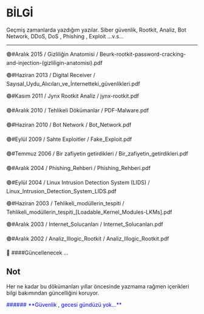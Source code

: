 # BİLGİ

Geçmiş zamanlarda yazdığım yazılar.
Siber güvenlik, Rootkit, Analiz, Bot Network, DDoS, DoS , Phishing , Exploit ...v.s...

***************************************************************************************


🟣#Aralık 2015 / 
Gizliliğin Anatomisi / 
Beurk-rootkit-password-cracking-and-injection-(gizliligin-anatomisi).pdf


🟣#Haziran 2013 / 
Digital Receiver / 
Sayısal_Uydu_Alıcıları_ve_İnternetteki_güvenlikleri.pdf


🟣#Kasım 2011 / 
Jynx Rootkit Analiz / 
jynx-rootkit.pdf


🟣#Aralık 2010 / 
Tehlikeli Dökümanlar / 
PDF-Malware.pdf


🟣#Haziran 2010 / 
Bot Network / 
Bot_Network.pdf


🟣#Eylül 2009 / 
Sahte Exploitler / 
Fake_Exploit.pdf


🟣#Temmuz 2006 /
Bir zafiyetin getirdikleri / 
Bir_zafiyetin_getirdikleri.pdf


🟣#Aralık 2004 /
Phishing_Rehberi / 
Phishing_Rehberi.pdf


🟣#Eylül 2004 / 
Linux Intrusion Detection System (LIDS) / 
Linux_Intrusion_Detection_System_LIDS.pdf


🟣#Haziran 2003 / 
Tehlikeli_modüllerin_tespiti / 
Tehlikeli_modüllerin_tespiti_[Loadable_Kernel_Modules-LKMs].pdf


🟣#Aralık 2003 /
Internet_Solucanları / 
Internet_Solucanları.pdf


🟣#Aralık 2002 /
Analiz_Illogic_Rootkit / 
Analiz_Illogic_Rootkit.pdf



&#x1F4D9; 
####Güncellenecek ...







## Not

Her ne kadar bu dökümanları yıllar öncesinde yazmama rağmen içerikleri bilgi bakımından güncelliğini koruyor.

<p style='color:blue'>###### **Güvenlik , gecesi gündüzü yok...**</p>



